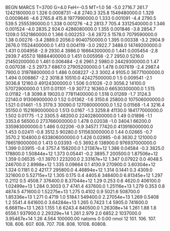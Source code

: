 BEGN
MARCS T=3700 G=4.0 FeH=-0.5 MT=1.0
                  56
-5.0 2716.7 261.7 1242180000.0 1.326 0.0008731 
-4.8 2740.3 325.8 1549480000.0 1.329 0.0009646 
-4.6 2765.8 415.8 1977990000.0 1.333 0.001091 
-4.4 2790.5 539.5 2555390000.0 1.338 0.001276 
-4.2 2813.7 705.4 3312540000.0 1.346 0.001524 
-4.0 2835.2 924.0 4286080000.0 1.355 0.001846 
-3.8 2854.7 1209.0 5521860000.0 1.366 0.002253 
-3.6 2872.5 1578.0 7079590000.0 1.38 0.00276 
-3.4 2889.0 2056.0 9040750000.0 1.395 0.00338 
-3.2 2904.9 2676.0 11524400000.0 1.413 0.004119 
-3.0 2922.7 3488.0 14749200000.0 1.431 0.004958 
-2.9 2930.4 3986.0 16664300000.0 1.441 0.005454 
-2.8 2939.7 4557.0 18884400000.0 1.451 0.005956 
-2.7 2950.0 5216.0 21450200000.0 1.461 0.006484 
-2.6 2961.2 5980.0 24429300000.0 1.47 0.007038 
-2.5 2973.7 6867.0 27905200000.0 1.478 0.007619 
-2.4 2987.4 7900.0 31978800000.0 1.486 0.008227 
-2.3 3002.4 9105.0 36771000000.0 1.494 0.008867 
-2.2 3018.8 10510.0 42427500000.0 1.5 0.009541 
-2.1 3036.8 12160.0 49124300000.0 1.506 0.01026 
-2.0 3056.2 14100.0 57072900000.0 1.511 0.01101 
-1.9 3077.2 16360.0 66530300000.0 1.515 0.01182 
-1.8 3099.8 19020.0 77811400000.0 1.518 0.01269 
-1.7 3124.3 22140.0 91306900000.0 1.52 0.01362 
-1.6 3150.6 25800.0 107506000000.0 1.521 0.01461 
-1.5 3179.3 30090.0 127080000000.0 1.52 0.01568 
-1.4 3216.4 35150.0 152169000000.0 1.513 0.0167 
-1.3 3259.8 41130.0 184177000000.0 1.502 0.01775 
-1.2 3305.5 48200.0 224028000000.0 1.49 0.01896 
-1.1 3353.6 56500.0 273766000000.0 1.478 0.02038 
-1.0 3404.1 66200.0 335983000000.0 1.466 0.02206 
-0.9 3457.1 77420.0 413916000000.0 1.453 0.02411 
-0.8 3512.5 90280.0 511563000000.0 1.44 0.02665 
-0.7 3570.2 104800.0 633806000000.0 1.426 0.02985 
-0.6 3630.2 121000.0 786519000000.0 1.413 0.03393 
-0.5 3692.6 138900.0 976937000000.0 1.399 0.03915 
-0.4 3757.4 158200.0 1.21387e+12 1.386 0.04584 
-0.3 3825.0 178800.0 1.50844e+12 1.373 0.05441 
-0.2 3895.7 200500.0 1.87506e+12 1.359 0.06535 
-0.1 3970.1 223200.0 2.33167e+12 1.347 0.07922 
0.0 4048.5 246700.0 2.8998e+12 1.335 0.09664 
0.1 4130.9 270900.0 3.60304e+12 1.324 0.1181 
0.2 4217.7 295800.0 4.46894e+12 1.314 0.1441 
0.3 4309.0 321600.0 5.52715e+12 1.305 0.175 
0.4 4405.6 348400.0 6.81345e+12 1.297 0.2112 
0.5 4508.7 376400.0 8.37044e+12 1.29 0.253 
0.6 4620.0 406100.0 1.02499e+13 1.284 0.3003 
0.7 4741.4 437600.0 1.25116e+13 1.279 0.353 
0.8 4874.5 471600.0 1.52275e+13 1.275 0.4102 
0.9 5021.6 508700.0 1.85336e+13 1.271 0.4719 
1.0 5184.1 549400.0 2.27054e+13 1.269 0.5408 
1.2 5541.4 641600.0 3.64284e+13 1.265 0.7423 
1.4 5905.0 741600.0 6.66811e+13 1.263 1.155 
1.6 6243.4 840500.0 1.26308e+14 1.261 1.88 
1.8 6556.1 937900.0 2.29329e+14 1.261 2.979 
2.0 6852.2 1037000.0 3.95467e+14 1.26 4.564 
100000.00
natoms              0      0.00
nmol          12
          101.         106.       107.      108.         606.        607.        608.
          707.         708.       808.    10108.       60808.
